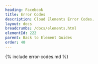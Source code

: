 ```yaml
---
heading: Facebook
title: Error Codes
description: Cloud Elements Error Codes.
layout: docs
breadcrumbs: /docs/elements.html
elementId: 222
parent: Back to Element Guides
order: 40
---
```


{% include error-codes.md %}

